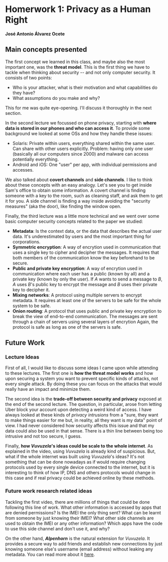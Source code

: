 # Homerwork 1: Privacy as a Human Right
**José Antonio Álvarez Ocete**

## Main concepts presented

The first concept we learned in this class, and maybe also the most important one, was the **threat model**. This is the first thing we have to tackle when thinking about security -- and not only computer security. It consists of two points:

- Who is your attacker, what is their motivation and what capabilities do they have?
- What assumptions do you make and why?

This for me was quite eye-opening. I'll discuss it thoroughly  in the next section.

In the second lecture we focussed on phone privacy, starting with **where data is stored in our phones and who can access it**. To provide some background we looked at some OSs and how they handle these issues:
- Solaris: Private within users, everything shared within the same user. Can share with other users explicitly. Problem: having only one user (basically all our computers since 2000) and malware can access potentially everything.
- Android and iOS: One "user" per app, with individual permissions and accesses.

We also talked about **covert channels** and **side channels**. I like to think about these concepts with an easy analogy. Let's see you to get inside Sam's office to obtain some information. A covert channel is finding someone with a key to the room, such as cleaning staff, and ask them to get it for you. A side channel is finding a way inside avoiding the "security measures" (aka the door), like finding the window open.

Finally, the third lecture was a little more technical and we went over some basic computer security concepts related to the paper we studied:
- **Metadata**: Is the context data, or the data that describes the actual user data. It's underestimated by users and the most important thing for corporations.
- **Symmetric encryption**: A way of encrytion used in communication that uses a single key to cipher and decipher the messages. It requires that both members of the communication know the key beforehand to be secure.
- **Public and private key encryption**: A way of encrytion used in communication where each user has a public (known by all) and a private key (known by only the user). If *A* wants to send a message to *B*, *A* uses *B*'s public key to encrypt the message and *B* uses their private key to decipher it.
- **Mixing networks**: A protocol using multiple servers to encrypt metadata. It requires at least one of the servers to be safe for the whole system to be safe.
- **Onion routing**: A protocol that uses public and private key encryption to break the view of end-to-end communication. The messages are sent through a chain of servers using several layers of encrytion Again, the protocol is safe as long as one of the servers is safe.  

## Future Work

### Lecture Ideas

First of all, I would like to discuss some ideas I came upon while attending to these lectures. The first one is **how the threat model works** and how upon securing a system you want to prevent specific kinds of attacks, not every single attack. By doing these you can focus on the attacks that would really have an impact and minimize them.

The second idea is the **trade-off between security and privacy** exposed at the end of the second lecture. The question, in particular, arose from letting Uber block your account upon detecting a weird kind of access. I have always looked at these kinds of *privacy intrusions* from a "sure, they want to make things easier for me but, in reality, all they want is my data" point of view. I had never considered how security affects this issue and that my data could also be used in that sense. There is a thin line between being too intrusive and not too secure, I guess.

Finally, **how *Vuvuzela*'s ideas could be scale to the whole internet**. As explained in the video, using *Vuvuzela* is already kind of suspicious. But, what if the whole internet was built using *Vuvuzela*'s ideas? It's not something that can be done nowadays as if would require changing protocols used by every single device connected to the internet, but it is interesting to think of how IP, DNS and others protocols would change in this case and if real privacy could be achieved online by these methods.

### Future work research related ideas

Tackling the first video, there are millions of things that could be done following this line of work. What other information is accessed by apps that are denied permissions? Is the IMEI the only thing sent? What can be learnt from someone by just knowing their IMEI? What other side channels are used to obtain the IMEI or any other information? Which apps have the code to use this side channel and don't use it, and why?

On the other hand, ***Alpenhorn*** is the natural extension for *Vuvuzela*. It provides a secure way to add friends and establish new connections by just knowing someone else's username (email address) without leaking any metadata. You can read more about it [here](https://vuvuzela.io/static/alpenhorn.pdf).
